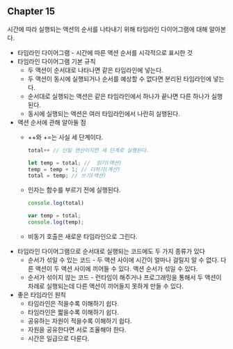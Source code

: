 ## Chapter 15

시간에 따라 실행되는 액션의 순서를 나타내기 위해 타임라인 다이어그램에 대해 알아본다.

- 타임라인 다이어그램 - 시간에 따른 액션 순서를 시각적으로 표시한 것
- 타임라인 다이어그램 기본 규칙
    - 두 액션이 순서대로 나타나면 같은 타임라인에 넣는다.
    - 두 액션이 동시에 실행되거나 순서를 예상할 수 없다면 분리된 타임라인에 넣는다.
    - 순서대로 실행되는 액션은 같은 타임라인에서 하나가 끝나면 다른 하나가 실행된다.
    - 동시에 실행되는 액션은 여러 타임라인에서 나란히 실행된다.
- 액션 순서에 관해 알아둘 점
    - ++와 +=는 사실 세 단계이다.
        
        ```jsx
        total++ // 단일 연산이지만 세 단계로 실행된다.
        
        let temp = total; //  읽기(액션)
        temp = temp + 1; // 더하기(계산)
        total = temp; // 쓰기(액션)
        ```
        
    - 인자는 함수를 부르기 전에 실행된다.
        
        ```jsx
        console.log(total)
        
        var temp = total;
        console.log(temp);
        ```
        
    - 비동기 호출은 새로운 타임라인으로 그린다.
- 타임라인 다이어그램으로 순서대로 실행되는 코드에도 두 가지 종류가 있다
    - 순서가 섞일 수 있는 코드 - 두 액션 사이에 시간이 얼마나 걸릴지 알 수 없다. 다른 액션이 두 액션 사이에 끼어들 수 있다. 액션 순서가 섞일 수 있다.
    - 순서가 섞이지 않는 코드 - 런타임이 해주거나 프로그래밍을 통해서 두 액션이 차례로 실행되는데 다른 액션이 끼어들지 못하게 만들 수 있다.
- 좋은 타임라인 원칙
    - 타임라인은 적을수록 이해하기 쉽다.
    - 타임라인은 짧을수록 이해하기 쉽다.
    - 공유하는 자원이 적을수록 이해하기 쉽다.
    - 자원을 공유한다면 서로 조율해야 한다.
    - 시간은 일급으로 다룬다.

